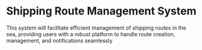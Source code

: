 # Shipping Route Management System
This system will facilitate efficient management of shipping routes in the sea, providing users with a robust platform to handle route creation, management, and notifications seamlessly
